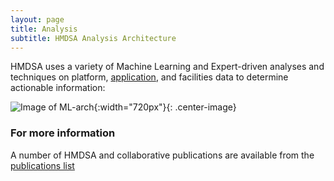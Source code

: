 ```yaml
---
layout: page
title: Analysis
subtitle: HMDSA Analysis Architecture
---
```


HMDSA uses a variety of Machine Learning and Expert-driven analyses and techniques on platform, [application](./tools/applicationdata.md), and facilities data to determine actionable information:

![Image of ML-arch](resources/figs/ml.jpg){:width="720px"}{: .center-image}


### For more information ###
A number of HMDSA and collaborative publications are available from the [publications list](./docs.md)
